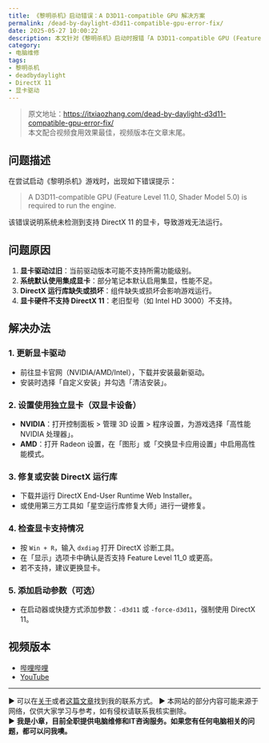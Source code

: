 ```yaml
---
title: 《黎明杀机》启动错误：A D3D11-compatible GPU 解决方案
permalink: /dead-by-daylight-d3d11-compatible-gpu-error-fix/
date: 2025-05-27 10:00:22
description: 本文针对《黎明杀机》启动时报错「A D3D11-compatible GPU (Feature Level 11.0, Shader Model 5.0) is required to run the engine」的问题，分析可能原因，并提供更新显卡驱动、设置独立显卡、修复 DirectX 等解决步骤，帮助用户顺利运行游戏。
category:
- 电脑维修
tags:
- 黎明杀机
- deadbydaylight
- DirectX 11
- 显卡驱动
---
```


> 原文地址：<https://itxiaozhang.com/dead-by-daylight-d3d11-compatible-gpu-error-fix/>  
> 本文配合视频食用效果最佳，视频版本在文章末尾。

## 问题描述

在尝试启动《黎明杀机》游戏时，出现如下错误提示：

> A D3D11-compatible GPU (Feature Level 11.0, Shader Model 5.0) is required to run the engine.

该错误说明系统未检测到支持 DirectX 11 的显卡，导致游戏无法运行。

## 问题原因

1. **显卡驱动过旧**：当前驱动版本可能不支持所需功能级别。  
2. **系统默认使用集成显卡**：部分笔记本默认启用集显，性能不足。  
3. **DirectX 运行库缺失或损坏**：组件缺失或损坏会影响游戏运行。  
4. **显卡硬件不支持 DirectX 11**：老旧型号（如 Intel HD 3000）不支持。  

## 解决办法

### 1. 更新显卡驱动

- 前往显卡官网（NVIDIA/AMD/Intel），下载并安装最新驱动。  
- 安装时选择「自定义安装」并勾选「清洁安装」。  

### 2. 设置使用独立显卡（双显卡设备）

- **NVIDIA**：打开控制面板 > 管理 3D 设置 > 程序设置，为游戏选择「高性能 NVIDIA 处理器」。  
- **AMD**：打开 Radeon 设置，在「图形」或「交换显卡应用设置」中启用高性能模式。  

### 3. 修复或安装 DirectX 运行库

- 下载并运行 DirectX End-User Runtime Web Installer。  
- 或使用第三方工具如「星空运行库修复大师」进行一键修复。  

### 4. 检查显卡支持情况

- 按 `Win + R`，输入 `dxdiag` 打开 DirectX 诊断工具。  
- 在「显示」选项卡中确认是否支持 Feature Level 11\_0 或更高。  
- 若不支持，建议更换显卡。  

### 5. 添加启动参数（可选）

- 在启动器或快捷方式添加参数：`-d3d11` 或 `-force-d3d11`，强制使用 DirectX 11。  

## 视频版本

- [哔哩哔哩](https://space.bilibili.com/3546607630944387)
- [YouTube](https://www.youtube.com/@itxiaozhang)

---
▶ 可以在[关于](https://itxiaozhang.com/about/)或者[这篇文章](https://itxiaozhang.com/about-computer-repair-services-with-me/)找到我的联系方式。
▶ 本网站的部分内容可能来源于网络，仅供大家学习与参考，如有侵权请联系我核实删除。  
▶ **我是小章，目前全职提供电脑维修和IT咨询服务。如果您有任何电脑相关的问题，都可以问我噢。**  

